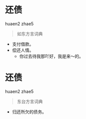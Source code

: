 # 还债
huaen2 zhae5
> 如东方言词典
- 支付借款。
- 偿还人情。
  - 你过去待我那吖好，我是来～的。

# 还债
huaen2 zhae5
> 东台方言词典
- 归还所欠的债务。

